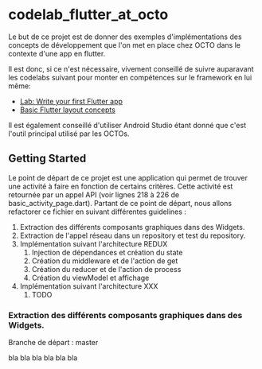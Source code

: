 # codelab_flutter_at_octo

Le but de ce projet est de donner des exemples d'implémentations des concepts de développement que l'on met en place chez OCTO dans le contexte d'une app en flutter.

Il est donc, si ce n'est nécessaire, vivement conseillé de suivre auparavant les codelabs suivant pour monter en compétences sur le framework en lui même: 
 - [Lab: Write your first Flutter app](https://docs.flutter.dev/get-started/codelab)
 - [Basic Flutter layout concepts](https://docs.flutter.dev/codelabs/layout-basics)

Il est également conseillé d'utiliser Android Studio étant donné que c'est l'outil principal utilisé par les OCTOs.

## Getting Started

Le point de départ de ce projet est une application qui permet de trouver une activité à faire en fonction de certains critères. 
Cette activité est retournée par un appel API (voir lignes 218 à 226 de basic_activity_page.dart).
Partant de ce point de départ, nous allons refactorer ce fichier en suivant différentes guidelines :
 1. Extraction des différents composants graphiques dans des Widgets.
 2. Extraction de l'appel réseau dans un repository et test du repository.
 3. Implémentation suivant l'architecture REDUX
    1. Injection de dépendances et création du state
    2. Création du middleware et de l'action de get
    3. Création du reducer et de l'action de process
    4. Création du viewModel et affichage
 4. Implémentation suivant l'architecture XXX
    1. TODO


### Extraction des différents composants graphiques dans des Widgets.
Branche de départ : master

bla bla bla bla bla bla

